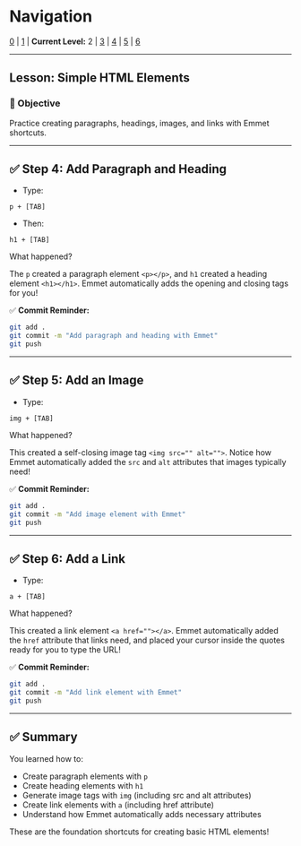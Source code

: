 # Navigation
[0](./emmet-intro-lv0.md) | [1](./emmet-intro-lv1.md) | **Current Level:** 2 | [3](./emmet-intro-lv3.md) | [4](./emmet-intro-lv4.md) | [5](./emmet-intro-lv5.md) | [6](./emmet-intro-lv6.md)

---

## Lesson: Simple HTML Elements

### 🎯 Objective

Practice creating paragraphs, headings, images, and links with Emmet shortcuts.

---

## ✅ Step 4: Add Paragraph and Heading

* Type:

```
p + [TAB]
```

* Then:

```
h1 + [TAB]
```

What happened?

The `p` created a paragraph element `<p></p>`, and `h1` created a heading element `<h1></h1>`. Emmet automatically adds the opening and closing tags for you!

✅ **Commit Reminder:**

```bash
git add .
git commit -m "Add paragraph and heading with Emmet"
git push
```

---

## ✅ Step 5: Add an Image

* Type:

```
img + [TAB]
```

What happened?

This created a self-closing image tag `<img src="" alt="">`. Notice how Emmet automatically added the `src` and `alt` attributes that images typically need!

✅ **Commit Reminder:**

```bash
git add .
git commit -m "Add image element with Emmet"
git push
```

---

## ✅ Step 6: Add a Link

* Type:

```
a + [TAB]
```

What happened?

This created a link element `<a href=""></a>`. Emmet automatically added the `href` attribute that links need, and placed your cursor inside the quotes ready for you to type the URL!

✅ **Commit Reminder:**

```bash
git add .
git commit -m "Add link element with Emmet"
git push
```

---

## ✅ Summary

You learned how to:
* Create paragraph elements with `p`
* Create heading elements with `h1`
* Generate image tags with `img` (including src and alt attributes)
* Create link elements with `a` (including href attribute)
* Understand how Emmet automatically adds necessary attributes

These are the foundation shortcuts for creating basic HTML elements! 